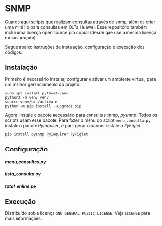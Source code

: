 # SNMP
Guardo aqui scripts que realizam consultas através de snmp, além de criar uma mini lib para consultas em OLTs Huawei.
Esse repositório também inclui uma licença open source pra copiar (desde que use a mesma licença no seu projeto).

Segue abaixo instruções de instalação, configuração e execução dos códigos.

## Instalação
Primeiro é necessário instalar, configurar e ativar um ambiente virtual, para um melhor gerenciamento do projeto.
```
sudo apt install python3-venv
python3 -m venv venv
source venv/bin/activate
python -m pip install --upgrade pip
```
Agora, instale o pacote necessário para consultas snmp, *pysnmp*. Todos os scripts usam esse pacote. Para fazer o menu do script `menu_consulta.py` instale o pacote *PyInquirer*, e para gerar o banner instale o *PyFiglet*.
```
pip install pysnmp PyInquirer PyFiglet
```

## Configuração
##### menu_consultas.py

##### lista_consulta.py

##### total_online.py

## Execução


Distribuído sob a licença `GNU GENERAL PUBLIC LICENSE`. Veja `LICENSE` para mais informações.